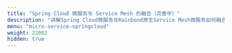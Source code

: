 ```yaml
---
title: "Spring Cloud 微服务与 Service Mesh 的融合（完善中）"
description: "讲解Spring Cloud微服务与Rainbond原生Service Mesh微服务如何融合" 
menu: "micro-service-springcloud"
weight: 22002
hidden: true
---
```


